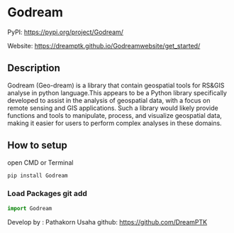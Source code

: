# Godream 

PyPI: https://pypi.org/project/Godream/

Website: https://dreamptk.github.io/Godreamwebsite/get_started/

## Description 
Godream (Geo-dream) is a library that contain  geospatial tools for RS&GIS analyse in python language.This appears to be a Python library specifically developed to assist in the analysis of geospatial data, with a focus on remote sensing and GIS applications. Such a library would likely provide functions and tools to manipulate, process, and visualize geospatial data, making it easier for users to perform complex analyses in these domains.


##  How to setup

open CMD or Terminal

```python
pip install Godream
```


### Load Packages git add
```python
import Godream
```
Develop by : Pathakorn Usaha
github: https://github.com/DreamPTK
